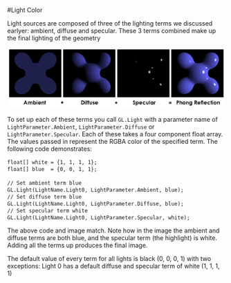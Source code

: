 #Light Color

Light sources are composed of three of the lighting terms we discussed earlyer: ambient, diffuse and specular. These 3 terms combined make up the final lighting of the geometry

![PHONG](phong.png)

To set up each of these terms you call ```GL.Light``` with a parameter name of ```LightParameter.Ambient```, ```LightParameter.Diffuse``` or ```LightParameter.Specular```. Each of these takes a four component float array. The values passed in represent the RGBA color of the specified term. The following code demonstrates:

```
float[] white = {1, 1, 1, 1};
float[] blue  = {0, 0, 1, 1};

// Set ambient term blue
GL.Light(LightName.Light0, LightParameter.Ambient, blue);
// Set diffuse term blue
GL.Light(LightName.Light0, LightParameter.Diffuse, blue);
// Set specular term white
GL.Light(LightName.Light0, LightParameter.Specular, white);
```

The above code and image match. Note how in the image the ambient and diffuse terms are both blue, and the specular term (the highlight) is white. Adding all the terms up produces the final image.

The default value of every term for all lights is black (0, 0, 0, 1) with two exceptions: Light 0 has a default diffuse and specular term of white (1, 1, 1, 1)